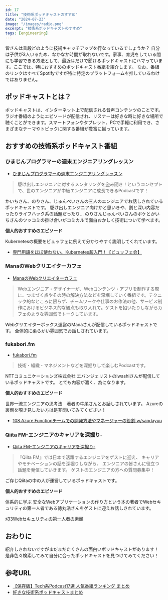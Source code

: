 ```yaml
---
id: 17
title: "技術系ポッドキャストのすすめ"
date: "2024-07-23"
image: "/images/radio.png"
excerpt: "技術系ポッドキャストのすすめ"
tags: [engineering]
---
```


皆さんは普段どのように技術キャッチアップを行なっているでしょうか？
自分は子供が3人いるため、なかなか時間が取れないです。家事、育児をしている間にも学習できる方法として、最近耳だけで聞けるポッドキャストにハマっています。ここでは、特におすすめのポッドキャスト番組を紹介します。
なお、番組のリンクはすべてSpotifyですが特に特定のプラットフォームを推しているわけではありません。

## ポッドキャストとは？

ポッドキャストは、インターネット上で配信される音声コンテンツのことです。ラジオ番組のようにエピソードが配信され、リスナーは好きな時に好きな場所で聴くことができます。スマートフォンやタブレット、PCで手軽に利用でき、さまざまなテーマやトピックに関する番組が豊富に揃っています。

## おすすめの技術系ポッドキャスト番組

### ひまじんプログラマーの週末エンジニアリングレッスン

- [ひまじんプログラマーの週末エンジニアリングレッスン](https://open.spotify.com/show/2uv9mONog0nr9q5YJJsvIt?si=46d769a58f754314)

> 駆け出しエンジニアに対するメンタリングを盗み聞き！というコンセプトで、世のエンジニアが中級エンジニアに成長できるPodcastです！ 

かいちさん、のりさん、じゅんぺいさんの三人のエンジニアでお話しされているポッドキャストです。
駆け出しエンジニア向けかと思いきや、割と深い内容だったりライフハック系の話題だったり…
のりさんじゅんぺいさんのボケとかいちさんのツッコミの掛け合いがコミカルで面白おかしく技術について学べます。

**個人的おすすめのエピソード**

Kubernetesの概要をビュッフェに例えて分かりやすく説明してくれています。

- [専門用語をほぼ使わない、Kubernetes超入門！【ビュッフェ会】](https://open.spotify.com/episode/4gZLt8z2DOP8F9ih2m2AmM?si=byfo6_AiQs2letFSOoO2qA)

### ManaのWebクリエイターカフェ

- [ManaのWebクリエイターカフェ](https://open.spotify.com/show/5Cy5DWv7MlbvISaaxWkwsZ?si=97df927ae390419e)

> Webエンジニア・デザイナーが、Webコンテンツ・アプリを制作する際に、つまづく点やその時の解決方法などを深堀していく番組です。テクニック的なところに限らず、チームワークや仕事のお作法の他、サービス制作におけるビジネス的な観点も取り入れて。ゲストを招いたりしながらカフェのような雰囲気でトークしています。

Webクリエイターボックス運営のManaさんが配信しているポッドキャストです。
全体的に柔らかい雰囲気でお話しされています。

### fukabori.fm

- [fukabori.fm](https://open.spotify.com/show/2gEI6bMbrBhXnpi6AVs8qp?si=e83b58245466458f)

> 技術・組織・マネジメントなどを深掘りして楽しむPodcastです。

NTTコミュニケーションズ株式会社 エバンジェリストのiwashiさんが配信しているポッドキャストです。
とても内容が濃く、為になります。

**個人的おすすめのエピソード**

世界一流エンジニアの思考法　著者の牛尾さんとお話しされています。
Azureの裏側を覗き見したい方は是非聞いてみてください！

- [108.Azure Functionチームでの開発方法やマネージャーの役割 w/sandayuu](https://open.spotify.com/episode/6vGPr5ldjmNBof9MaURTYi?si=pHC-FZu3Rm2kkZ0psHF1kw)

### Qiita FM-エンジニアのキャリアを深掘り-

- [Qiita FM-エンジニアのキャリアを深掘り-](https://open.spotify.com/show/4E7yCLeCLeQUsNqM4HXFXA?si=aea25b7dfb844c99)


> 『Qiita FM』では日本で活躍するエンジニアをゲストに迎え、
キャリアやモチベーションの話を深堀りしながら、
エンジニアの皆さんに役立つ話題を発信していきます。
ゲストのエンジニアの方への質問募集中！

ご存じQiitaの中の人が運営しているポッドキャストです。


**個人的おすすめのエピソード**

体系的に学ぶ 安全なWebアプリケーションの作り方という本の著者でWebセキュリティの第一人者である徳丸浩さんをゲストに迎えお話しされています。

[♯33Webセキュリティの第一人者の素顔](https://open.spotify.com/episode/13h5V4kTAv2mMoHf3VryW5?si=GYlx_zA7Q8CsxXFPfHG7tQ)

## おわりに

紹介しきれないですがまだまだたくさんの面白いポッドキャストがあります！
是非色々検索してみて自分に合ったポッドキャストを見つけてみてください！

## 参考URL

- [【保存版】Tech系Podcast17選 人気番組ランキング まとめ](https://tech-blog.rakus.co.jp/entry/20210917/podcast)
- [好きな技術系ポッドキャストまとめ](https://zenn.dev/ryo_kawamata/articles/my-favorite-podcast)